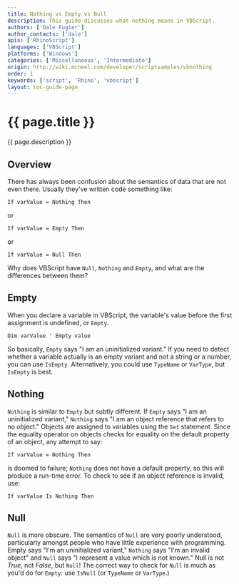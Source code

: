 ```yaml
---
title: Nothing vs Empty vs Null
description: This guide discusses what nothing means in VBScript.
authors: ['Dale Fugier']
author_contacts: ['dale']
apis: ['RhinoScript']
languages: ['VBScript']
platforms: ['Windows']
categories: ['Miscellaneous', 'Intermediate']
origin: http://wiki.mcneel.com/developer/scriptsamples/vbnothing
order: 1
keywords: ['script', 'Rhino', 'vbscript']
layout: toc-guide-page
---
```


# {{ page.title }}

{{ page.description }}

## Overview

There has always been confusion about the semantics of data that are not even there.  Usually they've written code something like:

```vbnet
If varValue = Nothing Then
```

or

```vbnet
If varValue = Empty Then
```

or

```vbnet
If varValue = Null Then
```

Why does VBScript have `Null`, `Nothing` and `Empty`, and what are the differences between them?

## Empty

When you declare a variable in VBScript, the variable's value before the first assignment is undefined, or `Empty`.

```vbnet
Dim varValue ' Empty value
```

So basically, `Empty` says "I am an uninitialized variant."  If you need to detect whether a variable actually is an empty variant and not a string or a number, you can use `IsEmpty`.  Alternatively, you could use `TypeName` or `VarType`, but `IsEmpty` is best.

## Nothing

`Nothing` is similar to `Empty` but subtly different.  If `Empty` says "I am an uninitialized variant," `Nothing` says "I am an object reference that refers to no object."  Objects are assigned to variables using the `Set` statement.  Since the equality operator on objects checks for equality on the default property of an object, any attempt to say:

```vbnet
If varValue = Nothing Then
```

is doomed to failure; `Nothing` does not have a default property, so this will produce a run-time error.  To check to see if an object reference is invalid, use:

```vbnet
If varValue Is Nothing Then
```

## Null

`Null` is more obscure.  The semantics of `Null` are very poorly understood, particularly amongst people who have little experience with programming.  Empty says "I'm an uninitialized variant," `Nothing` says "I'm an invalid object" and `Null` says "I represent a value which is not known."  Null is not *True*, not *False*, but `Null`! The correct way to check for `Null` is much as you'd do for `Empty`: use `IsNull` (or `TypeName` or `VarType`.)
